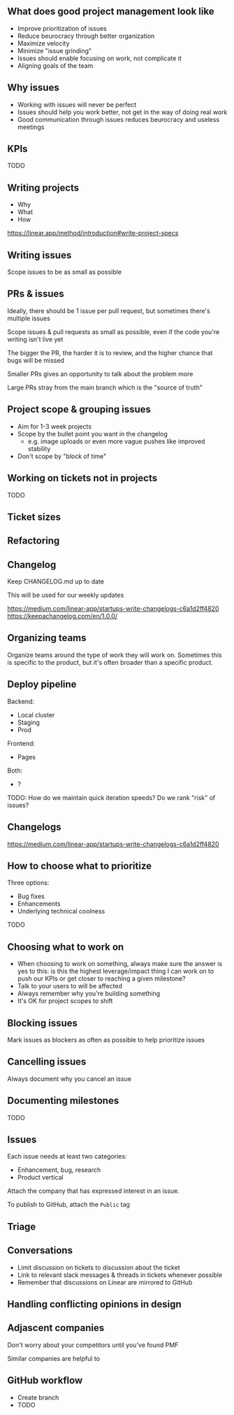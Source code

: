 ## What does good project management look like

- Improve prioritization of issues
- Reduce beurocracy through better organization
- Maximize velocity
- Minimize "issue grinding"
- Issues should enable focusing on work, not complicate it
- Aligning goals of the team

## Why issues

- Working with issues will never be perfect
- Issues should help you work better, not get in the way of doing real work
- Good communication through issues reduces beurocracy and useless meetings

## KPIs

TODO

## Writing projects

- Why
- What
- How

https://linear.app/method/introduction#write-project-specs

## Writing issues

Scope issues to be as small as possible

## PRs & issues

Ideally, there should be 1 issue per pull request, but sometimes there's multiple issues

Scope issues & pull requests as small as possible, even if the code you're writing isn't live yet

The bigger the PR, the harder it is to review, and the higher chance that bugs will be missed

Smaller PRs gives an opportunity to talk about the problem more

Large PRs stray from the main branch which is the "source of truth"

## Project scope & grouping issues

- Aim for 1-3 week projects
- Scope by the bullet point you want in the changelog
    - e.g. image uploads or even more vague pushes like improved stability
- Don't scope by "block of time"

## Working on tickets not in projects

TODO

## Ticket sizes

## Refactoring

## Changelog

Keep CHANGELOG.md up to date

This will be used for our weekly updates

https://medium.com/linear-app/startups-write-changelogs-c6a1d2ff4820
https://keepachangelog.com/en/1.0.0/

## Organizing teams

Organize teams around the type of work they will work on. Sometimes this is specific to the product, but it's often broader than a specific product.

## Deploy pipeline

Backend:

- Local cluster
- Staging
- Prod

Frontend:

- Pages

Both:

- ?

TODO: How do we maintain quick iteration speeds? Do we rank "risk" of issues?

## Changelogs

https://medium.com/linear-app/startups-write-changelogs-c6a1d2ff4820

## How to choose what to prioritize

Three options:
- Bug fixes
- Enhancements
- Underlying technical coolness

TODO

## Choosing what to work on

- When choosing to work on something, always make sure the answer is yes to this: is this the highest leverage/impact thing I can work on to push our KPIs or get closer to reaching a given milestone?
- Talk to your users to will be affected
- Always remember why you're building something
- It's OK for project scopes to shift

## Blocking issues

Mark issues as blockers as often as possible to help prioritize issues

## Cancelling issues

Always document why you cancel an issue

## Documenting milestones

TODO

## Issues

Each issue needs at least two categories:

- Enhancement, bug, research
- Product vertical

Attach the company that has expressed interest in an issue.

To publish to GitHub, attach the `Public` tag

## Triage

## Conversations

- Limit discussion on tickets to discussion about the ticket
- Link to relevant slack messages & threads in tickets whenever possible
- Remember that discussions on Linear are mirrored to GitHub

## Handling conflicting opinions in design

## Adjascent companies

Don't worry about your competitors until you've found PMF

Similar companies are helpful to 

## GitHub workflow

- Create branch
- TODO
